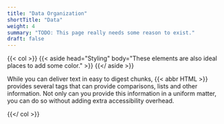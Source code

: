 ```yaml
---
title: "Data Organization"
shortTitle: "Data"
weight: 4
summary: "TODO: This page really needs some reason to exist."
draft: false
---
```


{{< col >}}
    {{< aside head="Styling" body="These elements are also ideal places to add some color." >}}
    {{</ aside >}}
    <p>
        While you can deliver text in easy to digest chunks, {{< abbr HTML >}} provides several tags that can
        provide comparisons, lists and other information. Not only can you provide this information in a uniform
        matter, you can do so without adding extra accessibility overhead.
    </p>
{{</ col >}}
